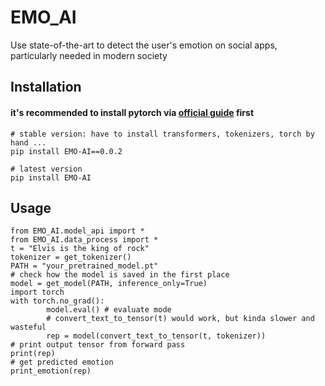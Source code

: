 # EMO_AI
Use state-of-the-art to detect the user's emotion on social apps, particularly needed in modern society

## Installation
#### it's recommended to install pytorch via [official guide](https://pytorch.org/) first

    # stable version: have to install transformers, tokenizers, torch by hand ...
    pip install EMO-AI==0.0.2

    # latest version
    pip install EMO-AI


## Usage

    from EMO_AI.model_api import *
    from EMO_AI.data_process import *
    t = "Elvis is the king of rock"
    tokenizer = get_tokenizer()
    PATH = "your_pretrained_model.pt"
    # check how the model is saved in the first place
    model = get_model(PATH, inference_only=True)
    import torch
    with torch.no_grad():
            model.eval() # evaluate mode
            # convert_text_to_tensor(t) would work, but kinda slower and wasteful
            rep = model(convert_text_to_tensor(t, tokenizer))
    # print output tensor from forward pass
    print(rep)
    # get predicted emotion
    print_emotion(rep)

